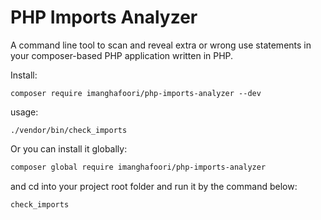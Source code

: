 # PHP Imports Analyzer

A command line tool to scan and reveal extra or wrong use statements in your composer-based PHP application written in PHP.

Install:
```
composer require imanghafoori/php-imports-analyzer --dev
```

usage:
```
./vendor/bin/check_imports
```

Or you can install it globally:

```bash
composer global require imanghafoori/php-imports-analyzer
```
and cd into your project root folder and run it by the command below:
```
check_imports
```
